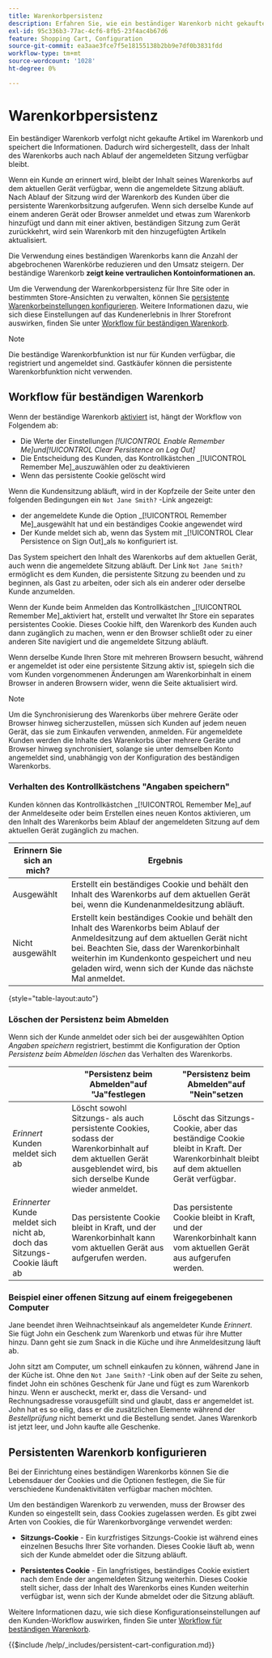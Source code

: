 ```yaml
---
title: Warenkorbpersistenz
description: Erfahren Sie, wie ein beständiger Warenkorb nicht gekaufte Artikel verfolgt und die Informationen für den nächsten Besuch des Kunden speichert.
exl-id: 95c336b3-77ac-4cf6-8fb5-23f4ac4b67d6
feature: Shopping Cart, Configuration
source-git-commit: ea3aae3fce7f5e18155138b2bb9e7df0b3831fdd
workflow-type: tm+mt
source-wordcount: '1028'
ht-degree: 0%

---
```


# Warenkorbpersistenz

Ein beständiger Warenkorb verfolgt nicht gekaufte Artikel im Warenkorb und speichert die Informationen. Dadurch wird sichergestellt, dass der Inhalt des Warenkorbs auch nach Ablauf der angemeldeten Sitzung verfügbar bleibt.

Wenn ein Kunde _an_ erinnert wird, bleibt der Inhalt seines Warenkorbs auf dem aktuellen Gerät verfügbar, wenn die angemeldete Sitzung abläuft. Nach Ablauf der Sitzung wird der Warenkorb des Kunden über die persistente Warenkorbsitzung aufgerufen. Wenn sich derselbe Kunde auf einem anderen Gerät oder Browser anmeldet und etwas zum Warenkorb hinzufügt und dann mit einer aktiven, beständigen Sitzung zum Gerät zurückkehrt, wird sein Warenkorb mit den hinzugefügten Artikeln aktualisiert.

Die Verwendung eines beständigen Warenkorbs kann die Anzahl der abgebrochenen Warenkörbe reduzieren und den Umsatz steigern. Der beständige Warenkorb **zeigt keine vertraulichen Kontoinformationen an.**

Um die Verwendung der Warenkorbpersistenz für Ihre Site oder in bestimmten Store-Ansichten zu verwalten, können Sie [persistente Warenkorbeinstellungen konfigurieren](#configure-a-persistent-cart). Weitere Informationen dazu, wie sich diese Einstellungen auf das Kundenerlebnis in Ihrer Storefront auswirken, finden Sie unter [Workflow für beständigen Warenkorb](#persistent-cart-workflow).

>[!NOTE]
>
>Die beständige Warenkorbfunktion ist nur für Kunden verfügbar, die registriert und angemeldet sind. Gastkäufer können die persistente Warenkorbfunktion nicht verwenden.

## Workflow für beständigen Warenkorb

Wenn der beständige Warenkorb [aktiviert](#configure-a-persistent-cart) ist, hängt der Workflow von Folgendem ab:

- Die Werte der Einstellungen _[!UICONTROL Enable Remember Me]_und_[!UICONTROL Clear Persistence on Log Out]_
- Die Entscheidung des Kunden, das Kontrollkästchen _[!UICONTROL Remember Me]_auszuwählen oder zu deaktivieren
- Wenn das persistente Cookie gelöscht wird

Wenn die Kundensitzung abläuft, wird in der Kopfzeile der Seite unter den folgenden Bedingungen ein `Not Jane Smith?` -Link angezeigt:
- der angemeldete Kunde die Option _[!UICONTROL Remember Me]_ausgewählt hat und ein beständiges Cookie angewendet wird
- Der Kunde meldet sich ab, wenn das System mit _[!UICONTROL Clear Persistence on Sign Out]_als `No` konfiguriert ist.

Das System speichert den Inhalt des Warenkorbs auf dem aktuellen Gerät, auch wenn die angemeldete Sitzung abläuft. Der Link `Not Jane Smith?` ermöglicht es dem Kunden, die persistente Sitzung zu beenden und zu beginnen, als Gast zu arbeiten, oder sich als ein anderer oder derselbe Kunde anzumelden.

Wenn der Kunde beim Anmelden das Kontrollkästchen _[!UICONTROL Remember Me]_aktiviert hat, erstellt und verwaltet Ihr Store ein separates persistentes Cookie. Dieses Cookie hilft, den Warenkorb des Kunden auch dann zugänglich zu machen, wenn er den Browser schließt oder zu einer anderen Site navigiert und die angemeldete Sitzung abläuft.

Wenn derselbe Kunde Ihren Store mit mehreren Browsern besucht, während er angemeldet ist oder eine persistente Sitzung aktiv ist, spiegeln sich die vom Kunden vorgenommenen Änderungen am Warenkorbinhalt in einem Browser in anderen Browsern wider, wenn die Seite aktualisiert wird.

>[!NOTE]
>
>Um die Synchronisierung des Warenkorbs über mehrere Geräte oder Browser hinweg sicherzustellen, müssen sich Kunden auf jedem neuen Gerät, das sie zum Einkaufen verwenden, anmelden. Für angemeldete Kunden werden die Inhalte des Warenkorbs über mehrere Geräte und Browser hinweg synchronisiert, solange sie unter demselben Konto angemeldet sind, unabhängig von der Konfiguration des beständigen Warenkorbs.

### Verhalten des Kontrollkästchens &quot;Angaben speichern&quot;

Kunden können das Kontrollkästchen _[!UICONTROL Remember Me]_auf der Anmeldeseite oder beim Erstellen eines neuen Kontos aktivieren, um den Inhalt des Warenkorbs beim Ablauf der angemeldeten Sitzung auf dem aktuellen Gerät zugänglich zu machen.

| Erinnern Sie sich an mich? | Ergebnis |
| ------------ |  ------ |
| Ausgewählt | Erstellt ein beständiges Cookie und behält den Inhalt des Warenkorbs auf dem aktuellen Gerät bei, wenn die Kundenanmeldesitzung abläuft. |
| Nicht ausgewählt | Erstellt kein beständiges Cookie und behält den Inhalt des Warenkorbs beim Ablauf der Anmeldesitzung auf dem aktuellen Gerät nicht bei. Beachten Sie, dass der Warenkorbinhalt weiterhin im Kundenkonto gespeichert und neu geladen wird, wenn sich der Kunde das nächste Mal anmeldet. |

{style="table-layout:auto"}

### Löschen der Persistenz beim Abmelden

Wenn sich der Kunde anmeldet oder sich bei der ausgewählten Option _Angaben speichern_ registriert, bestimmt die Konfiguration der Option _Persistenz beim Abmelden löschen_ das Verhalten des Warenkorbs.

|  | &quot;Persistenz beim Abmelden&quot;auf &quot;Ja&quot;festlegen | &quot;Persistenz beim Abmelden&quot;auf &quot;Nein&quot;setzen |
| ------ | ------ | ------ |
| _Erinnert_ Kunden meldet sich ab | Löscht sowohl Sitzungs- als auch persistente Cookies, sodass der Warenkorbinhalt auf dem aktuellen Gerät ausgeblendet wird, bis sich derselbe Kunde wieder anmeldet. | Löscht das Sitzungs-Cookie, aber das beständige Cookie bleibt in Kraft. Der Warenkorbinhalt bleibt auf dem aktuellen Gerät verfügbar. |
| _Erinnerter_ Kunde meldet sich nicht ab, doch das Sitzungs-Cookie läuft ab | Das persistente Cookie bleibt in Kraft, und der Warenkorbinhalt kann vom aktuellen Gerät aus aufgerufen werden. | Das persistente Cookie bleibt in Kraft, und der Warenkorbinhalt kann vom aktuellen Gerät aus aufgerufen werden. |

### Beispiel einer offenen Sitzung auf einem freigegebenen Computer

Jane beendet ihren Weihnachtseinkauf als angemeldeter Kunde _Erinnert_. Sie fügt John ein Geschenk zum Warenkorb und etwas für ihre Mutter hinzu. Dann geht sie zum Snack in die Küche und ihre Anmeldesitzung läuft ab.

John sitzt am Computer, um schnell einkaufen zu können, während Jane in der Küche ist. Ohne den `Not Jane Smith?` -Link oben auf der Seite zu sehen, findet John ein schönes Geschenk für Jane und fügt es zum Warenkorb hinzu. Wenn er auscheckt, merkt er, dass die Versand- und Rechnungsadresse vorausgefüllt sind und glaubt, dass er angemeldet ist. John hat es so eilig, dass er die zusätzlichen Elemente während der _Bestellprüfung_ nicht bemerkt und die Bestellung sendet. Janes Warenkorb ist jetzt leer, und John kaufte alle Geschenke.

## Persistenten Warenkorb konfigurieren

Bei der Einrichtung eines beständigen Warenkorbs können Sie die Lebensdauer der Cookies und die Optionen festlegen, die Sie für verschiedene Kundenaktivitäten verfügbar machen möchten.

Um den beständigen Warenkorb zu verwenden, muss der Browser des Kunden so eingestellt sein, dass Cookies zugelassen werden. Es gibt zwei Arten von Cookies, die für Warenkorbvorgänge verwendet werden:

- **Sitzungs-Cookie** - Ein kurzfristiges Sitzungs-Cookie ist während eines einzelnen Besuchs Ihrer Site vorhanden. Dieses Cookie läuft ab, wenn sich der Kunde abmeldet oder die Sitzung abläuft.

- **Persistentes Cookie** - Ein langfristiges, beständiges Cookie existiert nach dem Ende der angemeldeten Sitzung weiterhin. Dieses Cookie stellt sicher, dass der Inhalt des Warenkorbs eines Kunden weiterhin verfügbar ist, wenn sich der Kunde abmeldet oder die Sitzung abläuft.

Weitere Informationen dazu, wie sich diese Konfigurationseinstellungen auf den Kunden-Workflow auswirken, finden Sie unter [Workflow für beständigen Warenkorb](#persistent-cart-workflow).

{{$include /help/_includes/persistent-cart-configuration.md}}
